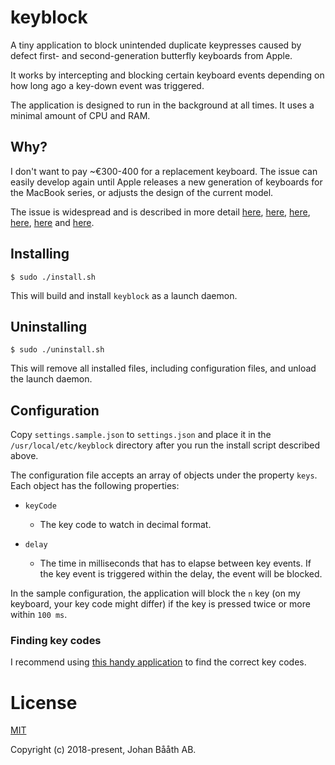 # keyblock

A tiny application to block unintended duplicate keypresses caused by defect first- and second-generation butterfly keyboards from Apple.

It works by intercepting and blocking certain keyboard events depending on how long ago a key-down event was triggered.

The application is designed to run in the background at all times. It uses a minimal amount of CPU and RAM.

## Why?

I don't want to pay ~€300-400 for a replacement keyboard. The issue can easily develop again until Apple releases a new generation of keyboards for the MacBook series, or adjusts the design of the current model.

The issue is widespread and is described in more detail [here](https://forums.macrumors.com/threads/macbook-pro-13-2016-double-key-press.2025843/), [here](https://forums.macrumors.com/threads/2016-macbook-pro-keyboard-issue.2015249/), [here](https://forums.macrumors.com/threads/help-2017-macbook-pro-15-double-gg.2111805/), [here](https://www.ifixit.com/Answers/View/402016/Keyboard+%27B%27+key+double+hit+problem), [here](https://discussions.apple.com/thread/7754550) and [here](https://forums.macrumors.com/threads/2016mbp-sticky-key-double-strokes.2099054/).

## Installing

`$ sudo ./install.sh`

This will build and install `keyblock` as a launch daemon.

## Uninstalling

`$ sudo ./uninstall.sh`

This will remove all installed files, including configuration files, and unload the launch daemon.

## Configuration

Copy `settings.sample.json` to `settings.json` and place it in the `/usr/local/etc/keyblock` directory after you run the install script described above.

The configuration file accepts an array of objects under the property `keys`. Each object has the following properties:

* `keyCode`
    * The key code to watch in decimal format.

* `delay`
    * The time in milliseconds that has to elapse between key events. If the key event is triggered within the delay, the event will be blocked.

In the sample configuration, the application will block the `n` key (on my keyboard, your key code might differ) if the key is pressed twice or more within `100 ms`.

### Finding key codes

I recommend using [this handy application](https://manytricks.com/keycodes/) to find the correct key codes.

# License

[MIT](http://opensource.org/licenses/MIT)

Copyright (c) 2018-present, Johan Bååth AB.
